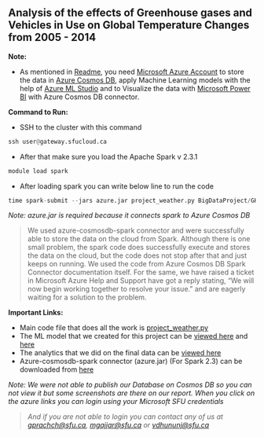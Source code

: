 ## Analysis of the effects of Greenhouse gases and Vehicles in Use on Global Temperature Changes from 2005 - 2014

**Note:**
* As mentioned in [Readme](https://csil-git1.cs.surrey.sfu.ca/greenteam/BigData_Project_Green_Team_2018/blob/master/README.md), you need [Microsoft Azure Account](https://azure.microsoft.com) to store the data in [Azure Cosmos DB](https://docs.microsoft.com/en-us/azure/cosmos-db/), apply Machine Learning models with the help of [Azure ML Studio](https://docs.microsoft.com/en-us/azure/machine-learning/studio/) and to Visualize the data with [Microsoft Power BI](https://powerbi.microsoft.com/en-us/) with Azure Cosmos DB connector.

**Command to Run:**

* SSH to the cluster with this command

```python
ssh user@gateway.sfucloud.ca
```
* After that make sure you load the Apache Spark v 2.3.1

```python
module load spark
```
* After loading spark you can write below line to run the code 

```python 
time spark-submit --jars azure.jar project_weather.py BigDataProject/GHCN_Yearly/ BigDataProject/GHCN_Country/ BigDataProject/GHCN_Stations/  BigDataProject/CAIT_GHG_Emissions/ BigDataProject/Vehicle/ 
```

*Note: azure.jar is required because it connects spark to Azure Cosmos DB*

>We used azure-cosmosdb-spark connector and were successfully able to store the data on the cloud from Spark. Although there is one small problem, the spark code does successfully execute and stores the data on the cloud, but the code does not stop after that and just keeps on running. We used the code from Azure Cosmos DB Spark Connector documentation itself. For the same, we have raised a ticket in Microsoft Azure Help and Support have got a reply stating, “We will now begin working together to resolve your issue.” and are eagerly waiting for a solution to the problem.

**Important Links:**
* Main code file that does all the work is [project_weather.py](https://csil-git1.cs.surrey.sfu.ca/greenteam/BigData_Project_Green_Team_2018/blob/master/project_weather.py)
* The ML model that we created for this project can be [viewed here](https://gallery.cortanaintelligence.com/Experiment/Linear-Regression-to-predict-average-temperature-by-Country) and [here](https://gallery.cortanaintelligence.com/Experiment/Global-Temperature-Change)
* The analytics that we did on the final data can be [viewed here](https://app.powerbi.com/groups/me/dashboards/9a0155f9-0caa-4a7e-98d8-e80c1a4b1b5d)
* Azure-cosmosdb-spark connector (azure.jar) (For Spark 2.3) can be downloaded from [here](https://docs.databricks.com/spark/latest/data-sources/azure/cosmosdb-connector.html)

*Note: We were not able to publish our Database on Cosmos DB so you can not view it but some screenshots are there on our report. When you click on the azure links you can login using your Microsoft SFU credentials*
>*And if you are not able to login you can contact any of us at gprachch@sfu.ca, mgajjar@sfu.ca or vdhununj@sfu.ca*
